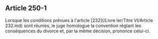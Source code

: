 Article 250-1
----
Lorsque les conditions prévues à l'article [232](/Livre Ier/Titre VI/Article 232.md) sont réunies, le juge homologue
la convention réglant les conséquences du divorce et, par la même décision,
prononce celui-ci.
